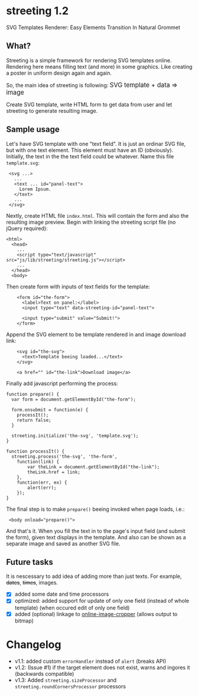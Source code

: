 # streeting 1.2
SVG Templates Renderer: Easy Elements Transition In Natural Grommet 

## What?
Streeting is a simple framework for rendering SVG templates online. Rendering here means filling text (and more) in some graphics. Like creating a poster in uniform design again and again.

So, the main idea of streeting is following:
<big>SVG template + data => image</big>

Create SVG template, write HTML form to get data from user and let streeting to generate resulting image.

## Sample usage
Let's have SVG template with one "text field". It is just an ordinar SVG file, but with one text element. This element must have an ID (obviously). Initially, the text in the the text field could be whatever. Name this file `template.svg`:

     <svg ...>
       ...
       <text ... id="panel-text">
         Lorem Ipsum.
       </text>
       ...
     </svg>

Nextly, create HTML file `index.html`. This will contain the form and also the resulting image preview. Begin with linking the streeting script file (no jQuery required):

    <html>
      <head>
        ...
        <script type="text/javascript" src="js/lib/streeting/streeting.js"></script>
        ...
      </head>
      <body>

Then create form with inputs of text fields for the template:

        <form id="the-form">
          <label>Text on panel:</label>
          <input type="text" data-streeting-id="panel-text">

          <input type="submit" value="Submit!">
        </form>

Append the SVG element to be template rendered in and image download link:

        <svg id="the-svg">
          <text>Template beeing loaded...</text>
        </svg>
        
        <a href="" id="the-link">Download image</a>

Finally add javascript performing the process:

    function prepare() {
      var form = document.getElementById("the-form");
          
      form.onsubmit = function(e) {
        processIt();
        return false;
      }
          
      streeting.initialize('the-svg', 'template.svg');
    }

    function processIt() {
      streeting.process('the-svg', 'the-form',
        function(link) {
            var theLink = document.getElementById("the-link");
            theLink.href = link;
		},
        function(err, ex) {
            alert(err);
		});
    }

The final step is to make `prepare()` beeing invoked when page loads, i.e.:

     <body onload="prepare()">

And that's it. When you fill the text in to the page's input field (and submit the form), given text displays in the template. And also can be shown as a separate image and saved as another SVG file.

## Future tasks

It is nescessary to add idea of adding more than just texts. For example, ~~dates~~, ~~times~~, images.

 - [x] added some date and time processors
 - [x] optimized: added support for update of only one field (instead of whole template) (when occured edit of only one field)
 - [x] added (optional) linkage to [online-image-cropper](https://github.com/martlin2cz/online-image-cropper) (allows output to bitmap)

# Changelog
- v1.1: added custom `errorHandler` instead of `alert` (breaks API)
- v1.2: (Issue #1) if the target element does not exist, warns and ingores it (backwards compatible)
- v1.3: Added `streeting.sizeProcessor` and `streeting.roundCornersProcessor` processors
